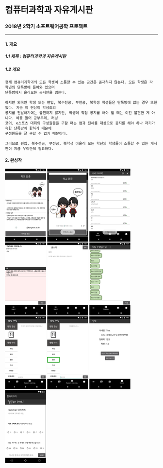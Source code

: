 컴퓨터과학과 자유게시판
=====================
### 2018년 2학기 소프트웨어공학 프로젝트
*****
#### 1. 개요
##### 1.1 제목 : 컴퓨터과학과 자유게시판
##### 1.2 개요
    현재 컴퓨터과학과의 모든 학생이 소통할 수 있는 공간은 존재하지 않는다. 모든 학생은 각 학년의 단톡방에 들어와 있으며
    단톡방에서 올라오는 공지만을 읽는다. 
    
    하지만 외국인 학생 또는 편입, 복수전공, 부전공, 복학생 학생들은 단톡방에 없는 경우 또한 있다. 지금 이 현상이 학생회의
    공지를 전달하기에는 불편하지 않지만, 학생이 직접 공지를 해야 할 때는 여간 불편한 게 아니다. 예를 들어 공부두레, 러닝
    코어, e스포츠 대회의 구성원들을 구할 때는 컴과 전체를 대상으로 공지를 해야 하나 자기가 속한 단톡방에 한하기 때문에 
    구성원들을 잘 구할 수 없기 때문이다. 
    
    그러므로 편입, 복수전공, 부전공, 복학생 아울러 모든 학년의 학생들이 소통할 수 있는 게시판이 지금 우리한테 필요하다.

#### 2. 완성작
<img src="./img/1.png" width="135" height="240"> <img src="./img/2.png" width="135" height="240"> <img src="./img/3.png" width="135" height="240"> <img src="./img/4.png" width="135" height="240"> <img src="./img/5.png" width="135" height="240"> 
<img src="./img/6.png" width="135" height="240"> <img src="./img/7.png" width="135" height="240"> <img src="./img/8.png" width="135" height="240"> <img src="./img/9.png" width="135" height="240"> <img src="./img/11.PNG" width="135" height="240">
